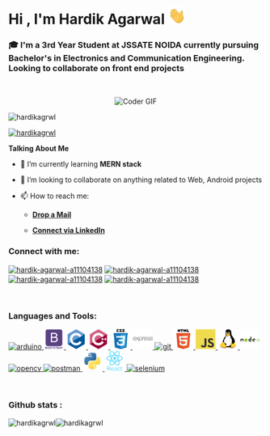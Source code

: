 <h1 align="left">Hi , I'm Hardik Agarwal <img src="https://github.com/ABSphreak/ABSphreak/blob/master/gifs/Hi.gif" width="35px"></h1>

<h3 align="left">🎓 I'm a 3rd Year Student at JSSATE NOIDA currently pursuing Bachelor's in Electronics and Communication Engineering. Looking to collaborate on front end projects</h3>
<br/>
<p  align="center"><img src="https://miro.medium.com/fit/c/140/140/1*IRGHmiGsa16stedQvIaZfw.gif" alt="Coder GIF" width="auto" height="400">
<p align="left"> <img src="https://komarev.com/ghpvc/?username=hardikagrwl&label=Profile%20views&color=0e75b6&style=flat" alt="hardikagrwl" /> </p>

<p align="left"> <a href="https://github.com/ryo-ma/github-profile-trophy"><img src="https://github-profile-trophy.vercel.app/?username=hardikagrwl&row=1&theme=dracula" alt="hardikagrwl" /></a> </p>

**Talking About Me**

- 🌱 I’m currently learning **MERN stack**

- 👯 I’m looking to collaborate on anything related to Web, Android projects

- 📫 How to reach me:

  - [**Drop a Mail**](mailto:hardikagarwal213227@gmail.com)

  - [**Connect via LinkedIn**](https://linkedin.com/in/hardik-agarwal-a11104138)

<h3 align="left">Connect with me:</h3>
<p align="left">
<a href="https://linkedin.com/in/hardik-agarwal-a11104138" target="blank"><img align="center" src="https://img.shields.io/badge/LinkedIn-0077B5?style=for-the-badge&logo=linkedin&logoColor=white" alt="hardik-agarwal-a11104138" height="30" width="auto" /></a>
<a href=mailto:hardikagarwal213227@gmail.com target="blank"><img align="center" src="https://img.shields.io/badge/-Gmail-c14438?style=for-the-badge&logo=Gmail&logoColor=white&link=mailto:hardikagarwal213227@gmail.com" alt="hardik-agarwal-a11104138" height="30" width="auto" /></a>
<a href="https://www.reddit.com/user/Hardik_Agarwal_" target="blank"><img align="center" src="https://img.shields.io/badge/Reddit-FF4500?style=for-the-badge&logo=reddit&logoColor=white" alt="hardik-agarwal-a11104138" height="30" width="auto" /></a>
<a href="https://leetcode.com/hardikagarwal/" target="blank"><img align="center" src="https://img.shields.io/badge/-Leetcode-orange?style=for-the-badge&logo=Leetcode&logoColor=white&link=https://leetcode.com/hardikagarwal/" alt="hardik-agarwal-a11104138" height="30" width="auto" /></a>
</p>
<p>&nbsp;</P>
<h3 align="left">Languages and Tools:</h3>

<div align="left"> <a href="https://www.arduino.cc/" target="_blank"> <img src="https://cdn.worldvectorlogo.com/logos/arduino-1.svg" alt="arduino" width="40" height="40"/> </a> <a href="https://getbootstrap.com" target="_blank"> <img src="https://raw.githubusercontent.com/devicons/devicon/master/icons/bootstrap/bootstrap-plain-wordmark.svg" alt="bootstrap" width="40" height="40"/> </a> <a href="https://www.cprogramming.com/" target="_blank"> <img src="https://raw.githubusercontent.com/devicons/devicon/master/icons/c/c-original.svg" alt="c" width="40" height="40"/> </a> <a href="https://www.w3schools.com/cpp/" target="_blank"> <img src="https://raw.githubusercontent.com/devicons/devicon/master/icons/cplusplus/cplusplus-original.svg" alt="cplusplus" width="40" height="40"/> </a> <a href="https://www.w3schools.com/css/" target="_blank"> <img src="https://raw.githubusercontent.com/devicons/devicon/master/icons/css3/css3-original-wordmark.svg" alt="css3" width="40" height="40"/> </a> <a href="https://expressjs.com" target="_blank"> <img src="https://raw.githubusercontent.com/devicons/devicon/master/icons/express/express-original-wordmark.svg" alt="express" width="40" height="40"/> </a> <a href="https://git-scm.com/" target="_blank"> <img src="https://www.vectorlogo.zone/logos/git-scm/git-scm-icon.svg" alt="git" width="40" height="40"/> </a> <a href="https://www.w3.org/html/" target="_blank"> <img src="https://raw.githubusercontent.com/devicons/devicon/master/icons/html5/html5-original-wordmark.svg" alt="html5" width="40" height="40"/> </a> <a href="https://developer.mozilla.org/en-US/docs/Web/JavaScript" target="_blank"> <img src="https://raw.githubusercontent.com/devicons/devicon/master/icons/javascript/javascript-original.svg" alt="javascript" width="40" height="40"/> </a> <a href="https://www.linux.org/" target="_blank"> <img src="https://raw.githubusercontent.com/devicons/devicon/master/icons/linux/linux-original.svg" alt="linux" width="40" height="40"/> </a> <a href="https://nodejs.org" target="_blank"> <img src="https://raw.githubusercontent.com/devicons/devicon/master/icons/nodejs/nodejs-original-wordmark.svg" alt="nodejs" width="40" height="40"/> </a> <a href="https://opencv.org/" target="_blank"> <img src="https://www.vectorlogo.zone/logos/opencv/opencv-icon.svg" alt="opencv" width="40" height="40"/> </a> <a href="https://postman.com" target="_blank"> <img src="https://www.vectorlogo.zone/logos/getpostman/getpostman-icon.svg" alt="postman" width="40" height="40"/> </a> <a href="https://www.python.org" target="_blank"> <img src="https://raw.githubusercontent.com/devicons/devicon/master/icons/python/python-original.svg" alt="python" width="40" height="40"/> </a> <a href="https://reactjs.org/" target="_blank"> <img src="https://raw.githubusercontent.com/devicons/devicon/master/icons/react/react-original-wordmark.svg" alt="react" width="40" height="40"/> </a> <a href="https://www.selenium.dev" target="_blank"> <img src="https://raw.githubusercontent.com/detain/svg-logos/780f25886640cef088af994181646db2f6b1a3f8/svg/selenium-logo.svg" alt="selenium" width="40" height="40"/> </a> </div>
<p>&nbsp;</P>
<h3 align="left">Github stats : </h3>
<p><img align="left" src="https://github-readme-stats.vercel.app/api/top-langs?username=hardikagrwl&show_icons=true&locale=en&layout=compact&theme=dracula" alt="hardikagrwl" /></p>
<p><img align="left" src="https://github-readme-stats.vercel.app/api?username=hardikagrwl&show_icons=true&locale=en&theme=dracula" alt="hardikagrwl" /></p>
